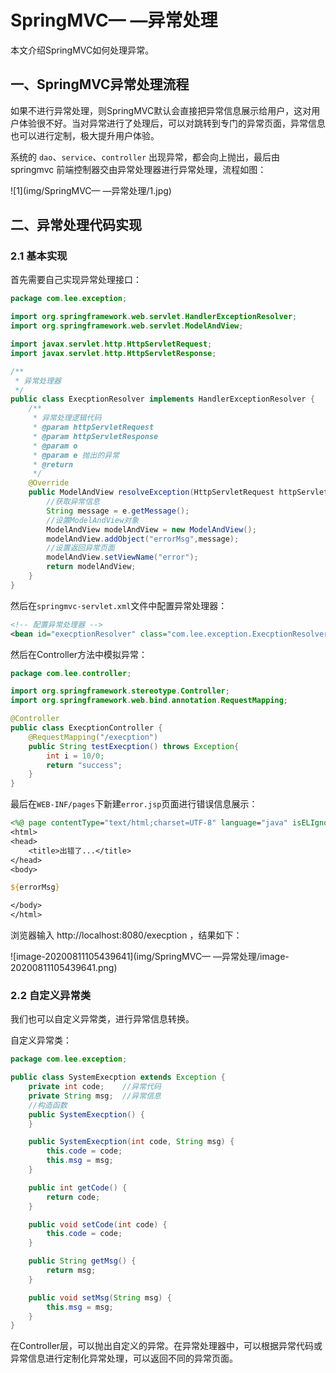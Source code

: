 # SpringMVC— —异常处理

本文介绍SpringMVC如何处理异常。



## 一、SpringMVC异常处理流程

如果不进行异常处理，则SpringMVC默认会直接把异常信息展示给用户，这对用户体验很不好。当对异常进行了处理后，可以对跳转到专门的异常页面，异常信息也可以进行定制，极大提升用户体验。

系统的 `dao`、`service`、`controller` 出现异常，都会向上抛出，最后由 springmvc 前端控制器交由异常处理器进行异常处理，流程如图：

![1](img/SpringMVC— —异常处理/1.jpg)



## 二、异常处理代码实现

### 2.1 基本实现

首先需要自己实现异常处理接口：

```java
package com.lee.exception;

import org.springframework.web.servlet.HandlerExceptionResolver;
import org.springframework.web.servlet.ModelAndView;

import javax.servlet.http.HttpServletRequest;
import javax.servlet.http.HttpServletResponse;

/**
 * 异常处理器
 */
public class ExecptionResolver implements HandlerExceptionResolver {
    /**
     * 异常处理逻辑代码
     * @param httpServletRequest
     * @param httpServletResponse
     * @param o
     * @param e 抛出的异常
     * @return
     */
    @Override
    public ModelAndView resolveException(HttpServletRequest httpServletRequest, HttpServletResponse httpServletResponse, Object o, Exception e) {
        //获取异常信息
        String message = e.getMessage();
        //设置ModelAndView对象
        ModelAndView modelAndView = new ModelAndView();
        modelAndView.addObject("errorMsg",message);
        //设置返回异常页面
        modelAndView.setViewName("error");
        return modelAndView;
    }
}

```

然后在`springmvc-servlet.xml`文件中配置异常处理器：

```xml
<!-- 配置异常处理器 -->
<bean id="execptionResolver" class="com.lee.exception.ExecptionResolver"></bean>
```

然后在Controller方法中模拟异常：

```java
package com.lee.controller;

import org.springframework.stereotype.Controller;
import org.springframework.web.bind.annotation.RequestMapping;

@Controller
public class ExecptionController {
    @RequestMapping("/execption")
    public String testExecption() throws Exception{
        int i = 10/0;
        return "success";
    }
}

```

最后在`WEB-INF/pages`下新建`error.jsp`页面进行错误信息展示：

```jsp
<%@ page contentType="text/html;charset=UTF-8" language="java" isELIgnored="false" %>
<html>
<head>
    <title>出错了...</title>
</head>
<body>

${errorMsg}

</body>
</html>

```

浏览器输入 http://localhost:8080/execption ，结果如下：

![image-20200811105439641](img/SpringMVC— —异常处理/image-20200811105439641.png)

### 2.2 自定义异常类

我们也可以自定义异常类，进行异常信息转换。

自定义异常类：

```java
package com.lee.exception;

public class SystemExecption extends Exception {
    private int code;    //异常代码
    private String msg;  //异常信息
    //构造函数
    public SystemExecption() {
    }

    public SystemExecption(int code, String msg) {
        this.code = code;
        this.msg = msg;
    }

    public int getCode() {
        return code;
    }

    public void setCode(int code) {
        this.code = code;
    }

    public String getMsg() {
        return msg;
    }

    public void setMsg(String msg) {
        this.msg = msg;
    }
}

```

在Controller层，可以抛出自定义的异常。在异常处理器中，可以根据异常代码或异常信息进行定制化异常处理，可以返回不同的异常页面。



